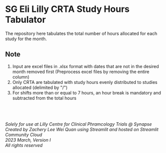 # SG Eli Lilly CRTA Study Hours Tabulator 
The repository here tabulates the total number of hours allocated for each study for the month.

## Note 
1. Input are excel files in .xlsx format with dates that are not in the desired month removed first (Preprocess excel files by removing the entire column)
2. Only CRTA are tabulated with study hours evenly distributed to studies allocated (delimited by "/")
3. For shifts more than or equal to 7 hours, an hour break is mandatory and subtracted from the total hours 

<br>
<br>

###### Solely for use at Lilly Centre for Clinical Phramcology Trials @ Synapse <br> Created by Zachery Lee Wei Quan using Streamlit and hosted on Streamlit Community Cloud <br> 2023 March, Version I <br> All rights reserved
